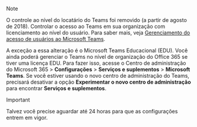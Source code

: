 > [!NOTE]
> O controle ao nível do locatário do Teams foi removido (a partir de agosto de 2018). Controlar o acesso ao Teams em sua organização com licenciamento ao nível do usuário. Para saber mais, veja [Gerenciamento do acesso de usuários ao Microsoft Teams](../user-access.md).

A exceção a essa alteração é o Microsoft Teams Educacional (EDU). Você ainda poderá gerenciar o Teams no nível de organização do Office 365 se tiver uma licença EDU. Para fazer isso, acesse o Centro de administração do Microsoft 365 > **Configurações** > **Serviços e suplementos** > **Microsoft Teams**. Se você estiver usando o novo centro de administração do Teams, precisará desativar a opção **Experimentar o novo centro de administração** para encontrar **Serviços e suplementos**. 

> [!IMPORTANT]
> Talvez você precise aguardar até 24 horas para que as configurações entrem em vigor. 
